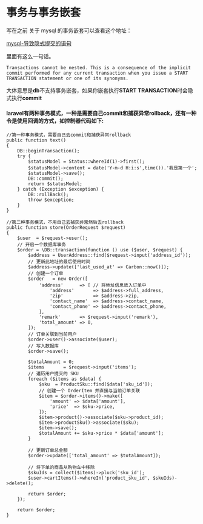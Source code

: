 # 事务与事务嵌套  

写在之前
关于 mysql 的事务嵌套可以查看这个地址：

[mysql-导致隐式提交的语句](https://dev.mysql.com/doc/refman/5.5/en/implicit-commit.html)

里面有这么一句话。

    Transactions cannot be nested. This is a consequence of the implicit commit performed for any current transaction when you issue a START TRANSACTION statement or one of its synonyms.

大体意思是**db**不支持事务嵌套，如果你嵌套执行**START TRANSACTION**时会隐式执行**commit**

#### laravel有两种事务模式，一种是需要自己commit和捕获异常rollback，还有一种令是使用回调的方式，如控制器代码如下:

```
//第一种事务模式，需要自己去commit和捕获异常rollback
public function text()
{
    DB::beginTransaction();
    try {
        $statusModel = Status::whereId(1)->first();
        $statusModel->content = date('Y-m-d H:i:s',time()).'我是第一个';
        $statusModel->save();
        DB::commit();
        return $statusModel;
    } catch (Exception $exception) {
        DB::rollBack();
        throw $exception;
    }
}

//第二种事务模式，不用自己去捕获异常然后去rollback
public function store(OrderRequest $request)
{
    $user  = $request->user();
    // 开启一个数据库事务
    $order = \DB::transaction(function () use ($user, $request) {
        $address = UserAddress::find($request->input('address_id'));
        // 更新此地址的最后使用时间
        $address->update(['last_used_at' => Carbon::now()]);
        // 创建一个订单
        $order   = new Order([
            'address'      => [ // 将地址信息放入订单中
                'address'       => $address->full_address,
                'zip'           => $address->zip,
                'contact_name'  => $address->contact_name,
                'contact_phone' => $address->contact_phone,
            ],
            'remark'       => $request->input('remark'),
            'total_amount' => 0,
        ]);
        // 订单关联到当前用户
        $order->user()->associate($user);
        // 写入数据库
        $order->save();

        $totalAmount = 0;
        $items       = $request->input('items');
        // 遍历用户提交的 SKU
        foreach ($items as $data) {
            $sku  = ProductSku::find($data['sku_id']);
            // 创建一个 OrderItem 并直接与当前订单关联
            $item = $order->items()->make([
                'amount' => $data['amount'],
                'price'  => $sku->price,
            ]);
            $item->product()->associate($sku->product_id);
            $item->productSku()->associate($sku);
            $item->save();
            $totalAmount += $sku->price * $data['amount'];
        }

        // 更新订单总金额
        $order->update(['total_amount' => $totalAmount]);

        // 将下单的商品从购物车中移除
        $skuIds = collect($items)->pluck('sku_id');
        $user->cartItems()->whereIn('product_sku_id', $skuIds)->delete();

        return $order;
    });

    return $order;
}
```